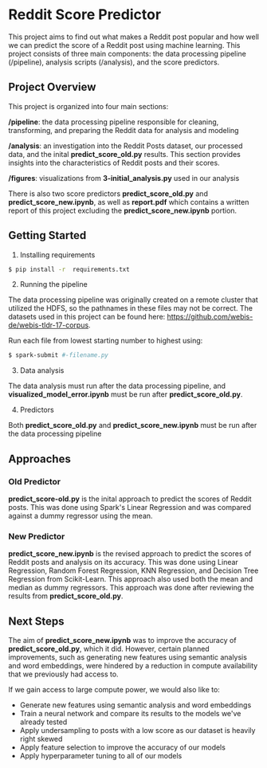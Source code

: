 # Reddit Score Predictor

This project aims to find out what makes a Reddit post popular and how well we can predict the score of a Reddit post using machine learning. This project consists of three main components: the data processing pipeline (/pipeline), analysis scripts (/analysis), and the score predictors.

## Project Overview
This project is organized into four main sections:

**/pipeline**: the data processing pipeline responsible for cleaning, transforming, and preparing the Reddit data for analysis and modeling

**/analysis**: an investigation into the Reddit Posts dataset, our processed data, and the inital **predict_score_old.py** results. This section provides insights into the characteristics of Reddit posts and their scores.

**/figures**: visualizations from **3-initial_analysis.py** used in our analysis

There is also two score predictors **predict_score_old.py** and **predict_score_new.ipynb**, as well as **report.pdf** which contains a written report of this project excluding the **predict_score_new.ipynb** portion.

## Getting Started
1. Installing requirements
```sh
$ pip install -r  requirements.txt
```

2. Running the pipeline

The data processing pipeline was originally created on a remote cluster that utilized the HDFS, so the pathnames in these files may not be correct. The datasets used in this project can be found here: https://github.com/webis-de/webis-tldr-17-corpus.

Run each file from lowest starting number to highest using:
```sh
$ spark-submit #-filename.py
```

3. Data analysis

The data analysis must run after the data processing pipeline, and **visualized_model_error.ipynb** must be run after **predict_score_old.py**.

4. Predictors

Both **predict_score_old.py** and **predict_score_new.ipynb** must be run after the data processing pipeline

## Approaches

### Old Predictor
**predict_score-old.py** is the inital approach to predict the scores of Reddit posts. This was done using Spark's Linear Regression and was compared against a dummy regressor using the mean.

### New Predictor
**predict_score_new.ipynb** is the revised approach to predict the scores of Reddit posts and analysis on its accuracy. This was done using Linear Regression, Random Forest Regression, KNN Regression, and Decision Tree Regression from Scikit-Learn. This approach also used both the mean and median as dummy regressors. This approach was done after reviewing the results from **predict_score_old.py**.

## Next Steps
The aim of **predict_score_new.ipynb** was to improve the accuracy of **predict_score_old.py**, which it did. However, certain planned improvements, such as generating new features using semantic analysis and word embeddings, were hindered by a reduction in compute availability that we previously had access to.

If we gain access to large compute power, we would also like to:
- Generate new features using semantic analysis and word embeddings
- Train a neural network and compare its results to the models we've already tested
- Apply undersampling to posts with a low score as our dataset is heavily right skewed
- Apply feature selection to improve the accuracy of our models
- Apply hyperparameter tuning to all of our models
